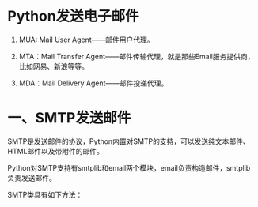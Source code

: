 # Python发送电子邮件

1. MUA: Mail User Agent——邮件用户代理。

2. MTA：Mail Transfer Agent——邮件传输代理，就是那些Email服务提供商，比如网易、新浪等等。

3. MDA：Mail Delivery Agent——邮件投递代理。

# 一、SMTP发送邮件

SMTP是发送邮件的协议，Python内置对SMTP的支持，可以发送纯文本邮件、HTML邮件以及带附件的邮件。



Python对SMTP支持有smtplib和email两个模块，email负责构造邮件，smtplib负责发送邮件。



SMTP类具有如下方法：



